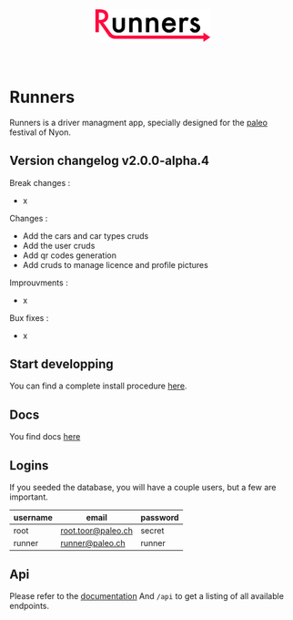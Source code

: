 <div align="center" style="margin-bottom:60px;">
  <img src ="public/img/logo.svg" width="40%"/><br><br>
</div>

# Runners

Runners is a driver managment app, specially designed for the [paleo](http://yeah.paleo.ch/) festival of Nyon.

## Version changelog **v2.0.0-alpha.4**

Break changes :
* x

Changes :
* Add the cars and car types cruds
* Add the user cruds
* Add qr codes generation
* Add cruds to manage licence and profile pictures

Improuvments :
* x

Bux fixes :
* x

## Start developping

You can find a complete install procedure [here](docs/install/1_requirements.md).

## Docs

You find docs [here](docs/README.md)

## Logins

If you seeded the database, you will have a couple users, but a few are important.

| username | email               | password |
|----------|---------------------|----------|
| root     | root.toor@paleo.ch  | secret   |
| runner   | runner@paleo.ch     | runner   |

## Api

Please refer to the [documentation](docs/README.md)
And `/api` to get a listing of all available endpoints.
